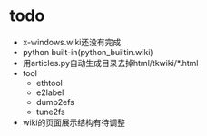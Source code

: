 # todo #

* x-windows.wiki还没有完成
* python built-in(python\_builtin.wiki)
* 用articles.py自动生成目录去掉html/tkwiki/\*.html
* tool
	+ ethtool
	+ e2label
	+ dump2efs
	+ tune2fs
* wiki的页面展示结构有待调整
